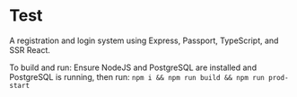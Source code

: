 # Test

A registration and login system using Express, Passport, TypeScript, and SSR React.

To build and run: Ensure NodeJS and PostgreSQL are installed and PostgreSQL is running,
then run: `npm i && npm run build && npm run prod-start`
